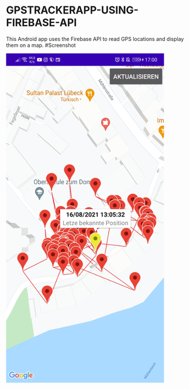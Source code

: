 # GPSTRACKERAPP-USING-FIREBASE-API
This Android app uses the Firebase API to read GPS locations and display them on a map.
#Screenshot

<img src="https://github.com/JakobderNoob/GPS-Tracker-App-using-Firebase-API/blob/master/media/Screenshot.jpg" width="432" height="898">
